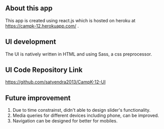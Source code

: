 ## About this app

This app is created using react.js which is hosted on heroku at https://campk-12.herokuapp.com/ .

## UI development

The UI is natively written in HTML and using Sass, a css preprocessor.

## UI Code Repository Link

https://github.com/satyendra2013/CampK-12-UI

## Future improvement

1. Due to time constrainst, didn't able to design slider's functionality.
2. Media queries for different devices including phone, can be improved.
3. Navigation can be designed for better for mobiles.
